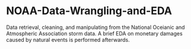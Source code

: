# NOAA-Data-Wrangling-and-EDA
Data retrieval, cleaning, and manipulating from the National Oceianic and Atmospheric Association storm data. A brief EDA on monetary damages caused by natural events is performed afterwards.
